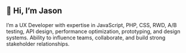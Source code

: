 ## 👋 Hi, I’m Jason
I’m a UX Developer with expertise in JavaScript, PHP, CSS, RWD, A/B testing, API design, performance optimization, prototyping, and design systems. Ability to influence teams, collaborate, and build strong stakeholder relationships.

<!---
mrjasonweaver/mrjasonweaver is a ✨ special ✨ repository because its `README.md` (this file) appears on your GitHub profile.
You can click the Preview link to take a look at your changes.
--->
